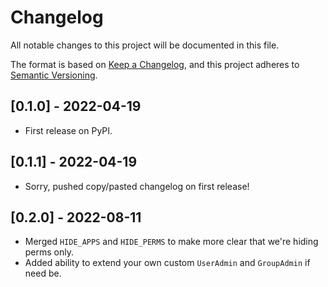 # Changelog
All notable changes to this project will be documented in this file.

The format is based on [Keep a Changelog](https://keepachangelog.com/en/1.0.0/),
and this project adheres to [Semantic Versioning](https://semver.org/spec/v2.0.0.html).

## [0.1.0] - 2022-04-19
* First release on PyPI.

## [0.1.1] - 2022-04-19
* Sorry, pushed copy/pasted changelog on first release!

## [0.2.0] - 2022-08-11
* Merged `HIDE_APPS` and `HIDE_PERMS` to make more clear that we're hiding perms only.
* Added ability to extend your own custom `UserAdmin` and `GroupAdmin` if need be.
